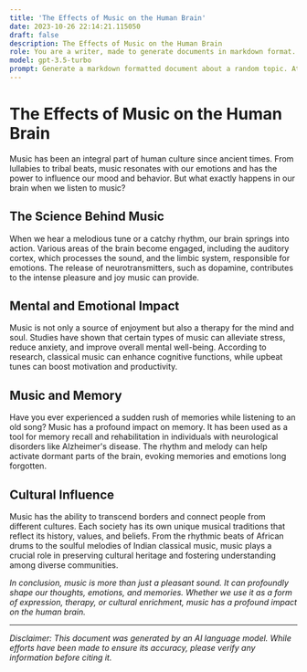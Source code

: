 ```yaml
---
title: 'The Effects of Music on the Human Brain'
date: 2023-10-26 22:14:21.115050
draft: false
description: The Effects of Music on the Human Brain
role: You are a writer, made to generate documents in markdown format. It is very important that all of the documents you generate are in valid markdown format.
model: gpt-3.5-turbo
prompt: Generate a markdown formatted document about a random topic. At the bottom, include a disclaimer explaining that the document was generated by you. The first line of the document should be the title. Make sure that the entire document is in proper markdown format, using a mix of various tags to make the document visually appealing.
---
```


# The Effects of Music on the Human Brain

Music has been an integral part of human culture since ancient times. From lullabies to tribal beats, music resonates with our emotions and has the power to influence our mood and behavior. But what exactly happens in our brain when we listen to music?

## The Science Behind Music

When we hear a melodious tune or a catchy rhythm, our brain springs into action. Various areas of the brain become engaged, including the auditory cortex, which processes the sound, and the limbic system, responsible for emotions. The release of neurotransmitters, such as dopamine, contributes to the intense pleasure and joy music can provide.

## Mental and Emotional Impact

Music is not only a source of enjoyment but also a therapy for the mind and soul. Studies have shown that certain types of music can alleviate stress, reduce anxiety, and improve overall mental well-being. According to research, classical music can enhance cognitive functions, while upbeat tunes can boost motivation and productivity.

## Music and Memory

Have you ever experienced a sudden rush of memories while listening to an old song? Music has a profound impact on memory. It has been used as a tool for memory recall and rehabilitation in individuals with neurological disorders like Alzheimer's disease. The rhythm and melody can help activate dormant parts of the brain, evoking memories and emotions long forgotten.

## Cultural Influence

Music has the ability to transcend borders and connect people from different cultures. Each society has its own unique musical traditions that reflect its history, values, and beliefs. From the rhythmic beats of African drums to the soulful melodies of Indian classical music, music plays a crucial role in preserving cultural heritage and fostering understanding among diverse communities.

*In conclusion, music is more than just a pleasant sound. It can profoundly shape our thoughts, emotions, and memories. Whether we use it as a form of expression, therapy, or cultural enrichment, music has a profound impact on the human brain.*

---

*Disclaimer: This document was generated by an AI language model. While efforts have been made to ensure its accuracy, please verify any information before citing it.*